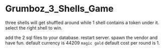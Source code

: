 Grumboz_3_Shells_Game
=====================

three shells will get shuffled around while 1 shell contains a token under it. select the right shell to win.

add the 2 sql files to your database.
restart server. spawn the vendor and have fun.
default currency is 44209 `magic gold`
default cost per round is 1.
